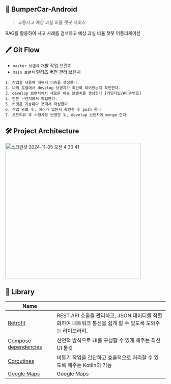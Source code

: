 ## 🚗 BumperCar-Android
> 교통사고 예상 과실 비율 챗봇 서비스

RAG를 활용하여 사고 사례를 검색하고 예상 과실 비율 챗봇 어플리케이션


## 🖊️ Git Flow

- `master 브랜치` 개발 작업 브랜치
- `main 브랜치` 릴리즈 버전 관리 브랜치

```
1. 작업할 내용에 대해서 이슈를 생성한다.
2. 나의 로컬에서 develop 브랜치가 최신화 되어있는지 확인한다.
3. develop 브랜치에서 새로운 이슈 브랜치를 생성한다 [커밋타입/#이슈번호]
4. 만든 브랜치에서 작업한다. 
5. 커밋은 기능마다 쪼개서 작성한다. 
6. 작업 완료 후, 에러가 없는지 확인한 후 push 한다
7. 코드리뷰 후 수정사항 반영한 뒤, develop 브랜치에 merge 한다
```

## 🛠️ Project  Architecture

<img width="426" alt="스크린샷 2024-11-05 오전 4 30 41" src="https://github.com/user-attachments/assets/458033ed-59ae-4bb6-ba74-9639fb138e1a">




## 🎁 Library
| Name         |          |
| ------------ |  ------------ |
| [Retrofit](https://github.com/square/retrofit) | REST API 호출을 관리하고, JSON 데이터를 직렬화하여 네트워크 통신을 쉽게 할 수 있도록 도와주는 라이브러리. |
| [Compose dependencies](https://developer.android.com/codelabs/jetpack-compose-basics?hl=ko#0) | 선언적 방식으로 UI를 구성할 수 있게 해주는 최신 UI 툴킷 |
| [Coroutines](https://kotlinlang.org/docs/coroutines-overview.html) | 비동기 작업을 간단하고 효율적으로 처리할 수 있도록 해주는 Kotlin의 기능|
| [Google Maps](https://github.com/googlemaps/android-maps-utils) | Google Maps |




